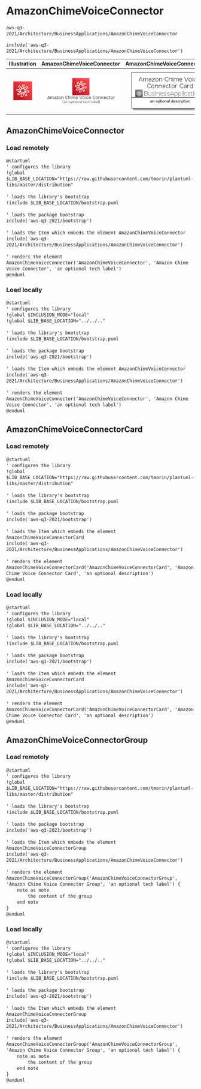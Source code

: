 # AmazonChimeVoiceConnector


```text
aws-q3-2021/Architecture/BusinessApplications/AmazonChimeVoiceConnector
```

```text
include('aws-q3-2021/Architecture/BusinessApplications/AmazonChimeVoiceConnector')
```



| Illustration | AmazonChimeVoiceConnector | AmazonChimeVoiceConnectorCard | AmazonChimeVoiceConnectorGroup |
| :---: | :---: | :---: | :---: |
| ![illustration for Illustration](../../../aws-q3-2021/Architecture/BusinessApplications/AmazonChimeVoiceConnector.png) | ![illustration for AmazonChimeVoiceConnector](../../../aws-q3-2021/Architecture/BusinessApplications/AmazonChimeVoiceConnector.Local.png) | ![illustration for AmazonChimeVoiceConnectorCard](../../../aws-q3-2021/Architecture/BusinessApplications/AmazonChimeVoiceConnectorCard.Local.png) | ![illustration for AmazonChimeVoiceConnectorGroup](../../../aws-q3-2021/Architecture/BusinessApplications/AmazonChimeVoiceConnectorGroup.Local.png) |




## AmazonChimeVoiceConnector

### Load remotely
```plantuml
@startuml
' configures the library
!global $LIB_BASE_LOCATION="https://raw.githubusercontent.com/tmorin/plantuml-libs/master/distribution"

' loads the library's bootstrap
!include $LIB_BASE_LOCATION/bootstrap.puml

' loads the package bootstrap
include('aws-q3-2021/bootstrap')

' loads the Item which embeds the element AmazonChimeVoiceConnector
include('aws-q3-2021/Architecture/BusinessApplications/AmazonChimeVoiceConnector')

' renders the element
AmazonChimeVoiceConnector('AmazonChimeVoiceConnector', 'Amazon Chime Voice Connector', 'an optional tech label')
@enduml
```

### Load locally
```plantuml
@startuml
' configures the library
!global $INCLUSION_MODE="local"
!global $LIB_BASE_LOCATION="../../.."

' loads the library's bootstrap
!include $LIB_BASE_LOCATION/bootstrap.puml

' loads the package bootstrap
include('aws-q3-2021/bootstrap')

' loads the Item which embeds the element AmazonChimeVoiceConnector
include('aws-q3-2021/Architecture/BusinessApplications/AmazonChimeVoiceConnector')

' renders the element
AmazonChimeVoiceConnector('AmazonChimeVoiceConnector', 'Amazon Chime Voice Connector', 'an optional tech label')
@enduml
```

## AmazonChimeVoiceConnectorCard

### Load remotely
```plantuml
@startuml
' configures the library
!global $LIB_BASE_LOCATION="https://raw.githubusercontent.com/tmorin/plantuml-libs/master/distribution"

' loads the library's bootstrap
!include $LIB_BASE_LOCATION/bootstrap.puml

' loads the package bootstrap
include('aws-q3-2021/bootstrap')

' loads the Item which embeds the element AmazonChimeVoiceConnectorCard
include('aws-q3-2021/Architecture/BusinessApplications/AmazonChimeVoiceConnector')

' renders the element
AmazonChimeVoiceConnectorCard('AmazonChimeVoiceConnectorCard', 'Amazon Chime Voice Connector Card', 'an optional description')
@enduml
```

### Load locally
```plantuml
@startuml
' configures the library
!global $INCLUSION_MODE="local"
!global $LIB_BASE_LOCATION="../../.."

' loads the library's bootstrap
!include $LIB_BASE_LOCATION/bootstrap.puml

' loads the package bootstrap
include('aws-q3-2021/bootstrap')

' loads the Item which embeds the element AmazonChimeVoiceConnectorCard
include('aws-q3-2021/Architecture/BusinessApplications/AmazonChimeVoiceConnector')

' renders the element
AmazonChimeVoiceConnectorCard('AmazonChimeVoiceConnectorCard', 'Amazon Chime Voice Connector Card', 'an optional description')
@enduml
```

## AmazonChimeVoiceConnectorGroup

### Load remotely
```plantuml
@startuml
' configures the library
!global $LIB_BASE_LOCATION="https://raw.githubusercontent.com/tmorin/plantuml-libs/master/distribution"

' loads the library's bootstrap
!include $LIB_BASE_LOCATION/bootstrap.puml

' loads the package bootstrap
include('aws-q3-2021/bootstrap')

' loads the Item which embeds the element AmazonChimeVoiceConnectorGroup
include('aws-q3-2021/Architecture/BusinessApplications/AmazonChimeVoiceConnector')

' renders the element
AmazonChimeVoiceConnectorGroup('AmazonChimeVoiceConnectorGroup', 'Amazon Chime Voice Connector Group', 'an optional tech label') {
    note as note
        the content of the group
    end note
}
@enduml
```

### Load locally
```plantuml
@startuml
' configures the library
!global $INCLUSION_MODE="local"
!global $LIB_BASE_LOCATION="../../.."

' loads the library's bootstrap
!include $LIB_BASE_LOCATION/bootstrap.puml

' loads the package bootstrap
include('aws-q3-2021/bootstrap')

' loads the Item which embeds the element AmazonChimeVoiceConnectorGroup
include('aws-q3-2021/Architecture/BusinessApplications/AmazonChimeVoiceConnector')

' renders the element
AmazonChimeVoiceConnectorGroup('AmazonChimeVoiceConnectorGroup', 'Amazon Chime Voice Connector Group', 'an optional tech label') {
    note as note
        the content of the group
    end note
}
@enduml
```

